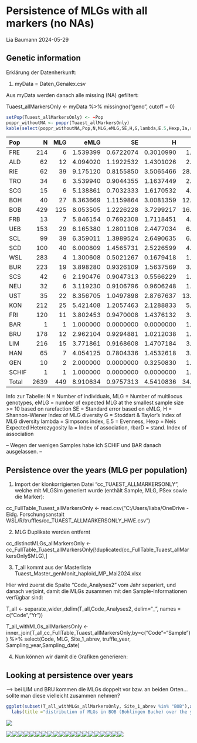 Persistence of MLGs with all markers (no NAs)
================
Lia Baumann
2024-05-29

## Genetic information

Erklärung der Datenherkunft:

1.  myData = Daten_Genalex.csv

Aus myData werden danach alle missing (NA) gefiltert:

Tuaest_allMarkersOnly \<- myData %\>% missingno(“geno”, cutoff = 0)

``` r
setPop(Tuaest_allMarkersOnly) <- ~Pop
poppr_withoutNA <- poppr(Tuaest_allMarkersOnly)
kable(select(poppr_withoutNA,Pop,N,MLG,eMLG,SE,H,G,lambda,E.5,Hexp,Ia,rbarD))
```

| Pop | N | MLG | eMLG | SE | H | G | lambda | E.5 | Hexp | Ia | rbarD |
|:---|---:|---:|---:|---:|---:|---:|---:|---:|---:|---:|---:|
| FRE | 214 | 6 | 1.539399 | 0.6722074 | 0.3010990 | 1.121406 | 0.1082627 | 0.3455497 | 0.0674671 | 9.8312168 | 0.8435767 |
| ALD | 62 | 12 | 4.094020 | 1.1922532 | 1.4301026 | 2.310096 | 0.5671176 | 0.4120929 | 0.1400242 | 3.6838855 | 0.3652128 |
| RIE | 62 | 39 | 9.175120 | 0.8155850 | 3.5065466 | 28.264706 | 0.9646202 | 0.8432482 | 0.4263051 | 0.8823601 | 0.0778223 |
| TRO | 34 | 6 | 3.539940 | 0.9044355 | 1.1637449 | 2.312000 | 0.5674740 | 0.5958486 | 0.1529157 | 2.4640775 | 0.3408221 |
| SCG | 15 | 6 | 5.138861 | 0.7032333 | 1.6170532 | 4.411765 | 0.7733333 | 0.8448681 | 0.2891156 | 2.2825279 | 0.2888403 |
| BOH | 40 | 27 | 8.363669 | 1.1159864 | 3.0081359 | 12.903226 | 0.9225000 | 0.6183617 | 0.2779304 | 1.3529540 | 0.1363888 |
| BOB | 429 | 125 | 8.053505 | 1.2226228 | 3.7299217 | 16.156703 | 0.9381062 | 0.3726217 | 0.3379152 | 2.1478566 | 0.1899626 |
| FRB | 13 | 7 | 5.846154 | 0.7692308 | 1.7118451 | 4.567568 | 0.7810651 | 0.7859511 | 0.5064103 | 6.0738307 | 0.4700290 |
| UEB | 153 | 29 | 6.165380 | 1.2801106 | 2.4477034 | 6.814847 | 0.8532616 | 0.5505564 | 0.1454126 | 0.7315988 | 0.0909901 |
| SCL | 99 | 39 | 6.359011 | 1.3989524 | 2.6490635 | 6.114161 | 0.8364453 | 0.3891822 | 0.1762376 | 2.2112657 | 0.2492060 |
| SCD | 100 | 40 | 6.000809 | 1.4565731 | 2.5226599 | 4.163197 | 0.7598000 | 0.2759798 | 0.2686003 | 2.5489256 | 0.2569022 |
| WSL | 283 | 4 | 1.300608 | 0.5021267 | 0.1679418 | 1.066190 | 0.0620809 | 0.3619560 | 0.0144994 | 4.2811571 | 0.5055186 |
| BUR | 223 | 19 | 3.898280 | 0.9326109 | 1.5637569 | 3.503276 | 0.7145529 | 0.6628151 | 0.2315650 | 4.7673727 | 0.4420210 |
| SCS | 42 | 6 | 2.190476 | 0.9047313 | 0.5566229 | 1.283843 | 0.2210884 | 0.3811146 | 0.0505226 | 3.9530106 | 0.4511154 |
| NEU | 32 | 6 | 3.119230 | 0.9106796 | 0.9606248 | 1.835125 | 0.4550781 | 0.5176412 | 0.1031106 | 2.5052006 | 0.3431153 |
| UST | 35 | 22 | 8.356705 | 1.0497898 | 2.8767637 | 13.764045 | 0.9273469 | 0.7617272 | 0.3733493 | 1.1158778 | 0.0960655 |
| KON | 212 | 25 | 5.421408 | 1.2057463 | 2.1288833 | 5.213921 | 0.8082058 | 0.5690278 | 0.2292319 | 1.2911268 | 0.1186808 |
| FRI | 120 | 11 | 3.802453 | 0.9470008 | 1.4376132 | 3.138622 | 0.6813889 | 0.6661060 | 0.2952481 | 4.2495522 | 0.3842205 |
| BAR | 1 | 1 | 1.000000 | 0.0000000 | 0.0000000 | 1.000000 | 0.0000000 | NaN | NaN | NA | NA |
| BRU | 178 | 12 | 2.962104 | 0.9294881 | 1.0212038 | 1.836541 | 0.4554980 | 0.4708833 | 0.4326432 | 12.1705207 | 0.9362151 |
| LIM | 216 | 15 | 3.771861 | 0.9168608 | 1.4707184 | 3.179501 | 0.6854853 | 0.6501392 | 0.4155131 | 5.1943548 | 0.4137422 |
| HAN | 65 | 7 | 4.054125 | 0.7804336 | 1.4532618 | 3.494624 | 0.7138462 | 0.7612424 | 0.2884272 | 2.1145302 | 0.2207899 |
| GEN | 10 | 2 | 2.000000 | 0.0000000 | 0.3250830 | 1.219512 | 0.1800000 | 0.5714298 | 0.0857143 | 5.0000000 | 1.0000000 |
| SCHIF | 1 | 1 | 1.000000 | 0.0000000 | 0.0000000 | 1.000000 | 0.0000000 | NaN | NaN | NA | NA |
| Total | 2639 | 449 | 8.910634 | 0.9757313 | 4.5410836 | 34.529314 | 0.9710391 | 0.3613369 | 0.6444092 | 3.0044991 | 0.2324626 |

Info zur Tabelle: N = Number of individuals, MLG = Number of multilocus
genotypes, eMLG = number of expected MLG at the smallest sample size \>=
10 based on rarefaction SE = Standard error based on eMLG, H =
Shannon-Wiener Index of MLG diversity G = Stoddart & Taylor’s Index of
MLG diversity lambda = Simpsons index, E.5 = Evenness, Hexp = Neis
Expected Heterozygosity Ia = Index of association, rbarD = stand. Index
of association

– Wegen der wenigen Samples habe ich SCHIF und BAR danach ausgelassen. –

## Persistence over the years (MLG per population)

1.  Import der klonkorrigierten Datei “cc_TUAEST_ALLMARKERSONLY”, welche
    mit MLGSim generiert wurde (enthält Sample, MLG, PSex sowie die
    Marker):

cc_FullTable_Tuaest_allMarkersOnly \<-
read.csv(“C:/Users/liaba/OneDrive - Eidg. Forschungsanstalt
WSL/R/truffles/cc_TUAEST_ALLMARKERSONLY_HWE.csv”)

2.  MLG Duplikate werden entfernt

cc_distinctMLGs_allMarkersOnly \<-
cc_FullTable_Tuaest_allMarkersOnly\[!duplicated(cc_FullTable_Tuaest_allMarkersOnly\$MLG),\]

3.  T_all kommt aus der Masterliste
    Tuaest_Master_genMonit_haploid_MP_Mai2024.xlsx

Hier wird zuerst die Spalte “Code_Analyses2” vom Jahr separiert, und
danach verjoint, damit die MLGs zusammen mit den Sample-Informationen
verfügbar sind:

T_all \<- separate_wider_delim(T_all,Code_Analyses2, delim=“\_”, names =
c(“Code”,“Yr”))

T_all_withMLGs_allMarkersOnly \<-
inner_join(T_all,cc_FullTable_Tuaest_allMarkersOnly,by=c(“Code”=“Sample”))
%\>% select(Code, MLG, Site_1_abrev, truffle_year,
Sampling_year,Sampling_date)

4.  Nun können wir damit die Grafiken generieren:

## Looking at persistence over years

–\> bei LIM und BRU kommen die MLGs doppelt vor bzw. an beiden Orten…
sollte man diese vielleicht zusammen nehmen?

``` r
ggplot(subset(T_all_withMLGs_allMarkersOnly, Site_1_abrev %in% "BOB"),aes(Sampling_year,MLG)) + geom_point() + geom_line(aes(group=MLG)) +
  labs(title ="distribution of MLGs in BOB (Bohlingen Buche) over the years") + scale_x_continuous(breaks=2010:2023)
```

![](Persistence-of-MLGs-with-all-markers--no-NAs-_files/figure-gfm/MLGs%20per%20year%20per%20surface-1.png)<!-- -->

![](Persistence-of-MLGs-with-all-markers--no-NAs-_files/figure-gfm/more%20MLGs%20without%20code%20display-1.png)<!-- -->![](Persistence-of-MLGs-with-all-markers--no-NAs-_files/figure-gfm/more%20MLGs%20without%20code%20display-2.png)<!-- -->![](Persistence-of-MLGs-with-all-markers--no-NAs-_files/figure-gfm/more%20MLGs%20without%20code%20display-3.png)<!-- -->![](Persistence-of-MLGs-with-all-markers--no-NAs-_files/figure-gfm/more%20MLGs%20without%20code%20display-4.png)<!-- -->![](Persistence-of-MLGs-with-all-markers--no-NAs-_files/figure-gfm/more%20MLGs%20without%20code%20display-5.png)<!-- -->![](Persistence-of-MLGs-with-all-markers--no-NAs-_files/figure-gfm/more%20MLGs%20without%20code%20display-6.png)<!-- -->![](Persistence-of-MLGs-with-all-markers--no-NAs-_files/figure-gfm/more%20MLGs%20without%20code%20display-7.png)<!-- -->![](Persistence-of-MLGs-with-all-markers--no-NAs-_files/figure-gfm/more%20MLGs%20without%20code%20display-8.png)<!-- -->![](Persistence-of-MLGs-with-all-markers--no-NAs-_files/figure-gfm/more%20MLGs%20without%20code%20display-9.png)<!-- -->![](Persistence-of-MLGs-with-all-markers--no-NAs-_files/figure-gfm/more%20MLGs%20without%20code%20display-10.png)<!-- -->![](Persistence-of-MLGs-with-all-markers--no-NAs-_files/figure-gfm/more%20MLGs%20without%20code%20display-11.png)<!-- -->![](Persistence-of-MLGs-with-all-markers--no-NAs-_files/figure-gfm/more%20MLGs%20without%20code%20display-12.png)<!-- -->![](Persistence-of-MLGs-with-all-markers--no-NAs-_files/figure-gfm/more%20MLGs%20without%20code%20display-13.png)<!-- -->![](Persistence-of-MLGs-with-all-markers--no-NAs-_files/figure-gfm/more%20MLGs%20without%20code%20display-14.png)<!-- -->![](Persistence-of-MLGs-with-all-markers--no-NAs-_files/figure-gfm/more%20MLGs%20without%20code%20display-15.png)<!-- -->![](Persistence-of-MLGs-with-all-markers--no-NAs-_files/figure-gfm/more%20MLGs%20without%20code%20display-16.png)<!-- -->![](Persistence-of-MLGs-with-all-markers--no-NAs-_files/figure-gfm/more%20MLGs%20without%20code%20display-17.png)<!-- -->![](Persistence-of-MLGs-with-all-markers--no-NAs-_files/figure-gfm/more%20MLGs%20without%20code%20display-18.png)<!-- -->![](Persistence-of-MLGs-with-all-markers--no-NAs-_files/figure-gfm/more%20MLGs%20without%20code%20display-19.png)<!-- -->![](Persistence-of-MLGs-with-all-markers--no-NAs-_files/figure-gfm/more%20MLGs%20without%20code%20display-20.png)<!-- -->
